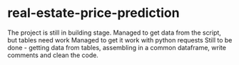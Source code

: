 # real-estate-price-prediction

The project is still in building stage.
Managed to get data from the script, but tables need work
Managed to get it work with python requests
Still to be done - getting data from tables, assembling in a common dataframe, write comments and clean the code.